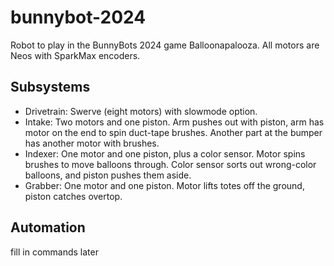# bunnybot-2024
Robot to play in the BunnyBots 2024 game Balloonapalooza. All motors are Neos with SparkMax encoders.

## Subsystems
- Drivetrain: Swerve (eight motors) with slowmode option.
- Intake: Two motors and one piston. Arm pushes out with piston, arm has motor on the end to spin duct-tape brushes. Another part at the bumper has another motor with brushes.
- Indexer: One motor and one piston, plus a color sensor. Motor spins brushes to move balloons through. Color sensor sorts out wrong-color balloons, and piston pushes them aside.
- Grabber: One motor and one piston. Motor lifts totes off the ground, piston catches overtop.

## Automation
fill in commands later
